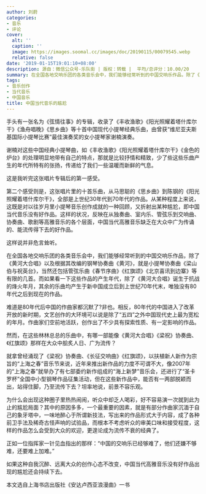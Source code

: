 ```yaml
---
author: 刘蔚
categories:
- 音乐
- 评论
cover:
  alt: ''
  caption: ''
  image: https://images.soomal.cc/images/doc/20190115/00079545.webp
  relative: false
date: '2019-01-15T19:01:10+08:00'
description: 源自：微信公众号-乐队街 | 版权：转载 |  平均/总评分：10.00/20
summary: 在全国各地交响乐团的各类音乐会中，我们能够经常听到的中国交响乐作品，除了《黄河大合唱》以及根据其改编的钢琴协奏曲《黄河》，就是小提琴协奏曲《梁山伯与祝英台》，当然还包括管弦乐曲《春节序曲》《红旗颂》《北京喜讯到边寨》等有限的几首……
tags:
- 音乐创作
- 当代音乐
- 中国音乐
title: 中国当代音乐的尴尬
---
```


手头有一张名为《弦情往事》的专辑，收录了《丰收渔歌》《阳光照耀着塔什库尔干》《渔舟唱晚》《思乡曲》等十首中国现代小提琴经典乐曲，由曾获“维尼亚夫斯基国际小提琴比赛”最佳演奏奖的女小提琴家谢楠演奏。

谢楠对这些中国经典小提琴曲，如《丰收渔歌》《阳光照耀着塔什库尔干》《金色的炉台》的处理明显地带有自己的特点，那就是比较抒情和精致，少了些这些乐曲产生的年代所特有的张扬，传递给了我们一些温暖而新鲜的气息。

这是我听完这张唱片专辑后的第一感受。

第二个感受则是，这张唱片里的十首乐曲，从马思聪的《思乡曲》到陈钢的《阳光照耀着塔什库尔干》，全部是上世纪30年代到70年代的作品。从某种程度上来说，这既是对以往岁月里小提琴音乐创作成就的一种回顾，又折射出某种尴尬，即中国当代音乐没有好作品。这样的状况，反映在从独奏曲、室内乐、管弦乐到交响曲、协奏曲、歌剧等高雅音乐的各个层面，中国当代高雅音乐缺乏在大众中广为传诵的、能流传得下去的好作品。

这样说并非危言耸听。

在全国各地交响乐团的各类音乐会中，我们能够经常听到的中国交响乐作品，除了《黄河大合唱》以及根据其改编的钢琴协奏曲《黄河》，就是小提琴协奏曲《梁山伯与祝英台》，当然还包括管弦乐曲《春节序曲》《红旗颂》《北京喜讯到边寨》等有限的几首。而如果看一下这些作品的产生年代，除了《黄河大合唱》诞生于抗战的烽火年月，其余的乐曲均产生于新中国成立后到上世纪70年代末，唯独没有80年代之后到现在的作品。

难道是80年代后中国的作曲家都沉默了?非也。相反，80年代的中国进入了改革开放的新时期，文艺创作的大环境可以说是除了“五四”之外中国现代史上最为宽松的年月。作曲家们空前地活跃，创作出了不少具有探索性质、有一定影响的作品。

然而，在这些林林总总的乐曲中，有哪一部能像《黄河大合唱》《梁祝》协奏曲、《红旗颂》那样在大众中脍炙人日、广为流传？

就拿曾经涌现了《梁祝》协奏曲、《长征交响曲》《红旗颂》，以扶植新人新作为宗旨的“上海之春”音乐节来说，近年来推出新作品的力度不可谓不大，像2007年的“上海之春”就举办了有七部委约新作组成的“海上新梦”音乐会，还进行了“圣卡罗杯”全国中小型钢琴作品征集活动，但在这些新作品中，能否有一两部脱颖而出，站得住脚，乃至流传下去？坦率地说，前景不容乐观。

为什么会出现这种圈子里热热闹闹，听众中却乏人喝彩，好不容易演一次就到此为止的尴尬局面？其中的原因多多，一个最重要的因素，就是有部分作曲家沉湎于自己的象牙塔中，一味地醉心于所谓新技法，写出来的作品形式大于内容，成了各种前卫手法及稀奇古怪声响的试验品，而根本不考虑听众的审美口味和接受程度，这样的作品怎么会受到大众的欢迎，更遑论成为流传不衰的经典了。

正如一位指挥家一针见血指出的那样：“中国的交响乐已经够难了，他们还嫌不够难，还要难上加难。”

如果这种自我沉醉、远离大众的创作心态不改变，中国当代高雅音乐没有好作品出现的尴尬还会持续下去。

本文选自上海书店出版社《安达卢西亚浪漫曲》一书